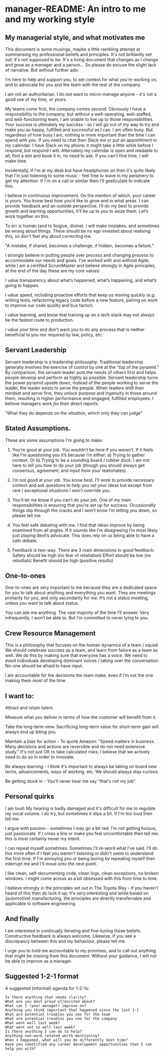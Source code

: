 # manager-README: An intro to me and my working style

## My managerial style, and what motivates me

This document is some musings, maybe a little rambling attempt at summarising my professional beliefs and principles. It's not brilliantly set out: it's not supposed to be. It's a living document that changes as I change and grow as a manager and a person... So please do excuse the slight lack of narrative. But without further ado:

I’m here to help and support you, to set context for what you’re working on, and to advocate for you and the team with the rest of the company.

I am not an authoritarian. I do not want to micro-manage anyone - it's not a good use of my time, or yours.

My teams come first, the company comes second. Obviously I have a responsibility to the company, but without a well-operating, well-staffed, and well-functioning team, I am unable to live up to those responsibilities. Your success is ultimately my success - so I will go out of my way to try and make you as happy, fulfilled and successful as I can.
I am often busy. But regardless of how busy I am, nothing is more important than the time I can spend with you. If you need to chat then Slack me or put an appointment in my calendar. I have Slack on my phone; it might take a little while before I respond, but respond I will. Alternately my calendar is open and readable to all; find a slot and book it in, no need to ask. If you can't find time, I will make time.

Incidentally, if I'm at my desk but have headphones on then it's quite likely that I'm just listening to some music - feel free to wave in my periphery to get my attention. If I'm on a call or similar then I'll gesticulate to indicate this. 

I believe in continuous improvement. On the mention of which, your career is yours. You know best how you’d like to grow and in what areas. I can provide feedback and an outside perspective. I’ll do my best to provide growth and learning opportunities, it’ll be up to you to seize them. Let’s work together on this.

To err is human (and to forgive, divine). I will make mistakes, and sometimes be wrong about things. There should be no ego invested about realising this, so don't feel shy about correcting me.

"A mistake, if shared, becomes a challenge; if hidden, becomes a failure.” 

I strongly believe in putting people over process and changing process to accommodate our needs and goals. I’ve worked with and without Agile; while I am a certified ScrumMaster and believe strongly in Agile principles, at the end of the day these are my core values:

I value transparency about what’s happened, what’s happening, and what’s going to happen.

I value speed, including proactive efforts that keep us moving quickly (e.g. writing tests, refactoring legacy code before a new feature, pairing on work to improve our code quality and bus factor).

I value learning, and know that training up on a tech stack may not always be the fastest route to production.

I value your time and don’t want you to do any process that is neither beneficial to you nor required by law, policy, etc.


## Servant Leadership
Servant leadership is a leadership philosophy: Traditional leadership generally involves the exercise of control by one at the “top of the pyramid.” By comparison, the servant-leader puts the needs of others first and helps people develop and perform as highly as possible. Servant leadership turns the power pyramid upside down; instead of the people working to serve the leader, the leader exists to serve the people. When leaders shift their mindset and serve first, they unlock purpose and ingenuity in those around them, resulting in higher performance and engaged, fulfilled employees. I believe managers work *for* their direct reports.

"What they do depends on the situation, which only they can judge"



## Stated Assumptions.

These are some assumptions I'm going to make:

1. You’re good at your job. You wouldn’t be here if you weren’t. If it feels like I’m questioning you it’s because I’m either: a) Trying to gather context. Or b) Trying to be a sounding board / rubber duck. I am not here to tell you how to do your job (though you should always get consensus, agreement, and input from your teammates).

2. I’m not good at your job. You know best. I’ll work to provide necessary context and ask questions to help you vet your ideas but except from rare / exceptional situations I won’t override you.

3. You’ll let me know if you can’t do your job. One of my main responsibilities is ensuring that you’re set up for success. Occasionally things slip through the cracks and I won’t know I’m letting you down, so please tell me.

4. You feel safe debating with me. I find that ideas improve by being examined from all angles. If it sounds like I’m disagreeing I’m most likely just playing devil’s advocate. This does rely on us being able to have a safe debate.

5. Feedback is two-way. There are 3 main dimensions to good feedback:
    Safety should be high (no fear of retaliation)
    Effort should be low (no rebuttals)
    Benefit should be high (positive results)



## One-to-ones
One-to-ones are very important to me because they are a dedicated space for you to talk about anything and everything you want. They are meetings primarily for you, and only secondarily for me. It’s not a status meeting, unless you want to talk about status.

You can ask me anything. The vast majority of the time I’ll answer. Very infrequently, I won’t be able to. But I’m committed to never lying to you.


## Crew Resource Management
This is a philosophy that focuses on the human dynamics of a team / squad. 
We should celebrate success as a team, and learn from failure as a team as well. 
We do this by making sure that everyone has a voice.
We need to avoid individuals developing dominant voices / taking over the conversation. No-one should be afraid to have input. 
 
I am accountable for the decisions the team make, even if I’m not the one making them most of the time.


## I want to:
Attract and retain talent.

Measure what you deliver in terms of how the customer will benefit from it.

Take the long-term view. Sacrificing long-term value for short-term gain will always end up biting you.

Maintain a bias for action - To quote Amazon: "Speed matters in business. Many decisions and actions are reversible and do not need extensive study." It's not just OK to take calculated risks; I believe that we actively need to do so in order to innovate.

Be always learning - I think it's important to always be taking on board new techs, advancements, ways of working, etc. We should always stay curious.

Be getting stuck in - You'll never hear me say "that's not my job".


## Personal quirks
I am loud: My hearing is badly damaged and it's difficult for me to regulate my vocal volume. I do try, but sometimes it slips a bit. If I'm too loud then tell me.

I argue with passion - sometimes I may go a bit red. I'm not getting furious, just passionate. If I cross a line or make you feel uncomfortable then tell me: this is most certainly never my intent.

I can repeat myself sometimes. Sometimes I'll re-word what I've said. I'll do this more often if I feel you weren't listening or didn't seem to understand the first time. If I'm annoying you or being boring by repeating myself then interrupt me and I'll move onto the next point. 

I like clean, self-documenting code, clean logs, clean exceptions, no broken windows. I might come across as a bit obsessed with this from time to time.

I believe strongly in the principles set out in The Toyota Way - if you haven't heard of this then do look it up; it's very interesting and while based on (automotive) manufacturing, the principles are directly transferrable and applicable to software engineering


## And finally
I am interested in continually iterating and fine-tuning these beliefs. Constructive feedback is always welcome. Likewise, if you see a discrepancy between this and my behaviour, please tell me. 

I urge you to hold me accountable to my promises, and to call out anything that might be missing from this document. Without your guidance, I will not be able to improve as a manager.



## Suggested 1-2-1 format
A suggested (informal) agenda for 1-2-1s:


    Is there anything that needs clarity?
    What are you most proud of/excited about?
    What can I (your manager) improve on?
    Anything you think important that happened since the last 1-1
    What are potential troubles you see for the team
    What are potential troubles you see for the company
    What went well last week?
    What went not so well last week?
    Is there anything I can do to help?
    Anything non-work related worth mentioning?
    When x happened, what will you do differently next time?
    Have you identified any career development opportunities that I can help you with?

